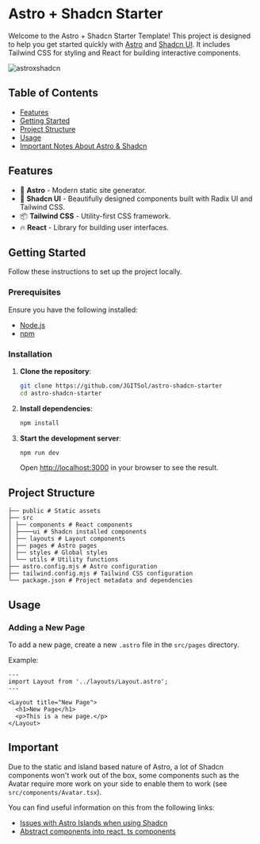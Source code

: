 # Astro + Shadcn Starter

Welcome to the Astro + Shadcn Starter Template! This project is designed to help you get started quickly with [Astro](https://astro.build) and [Shadcn UI](https://ui.shadcn.com). It includes Tailwind CSS for styling and React for building interactive components.

![astroxshadcn](https://github.com/user-attachments/assets/99b0b2a1-3ef9-4f28-a347-91c665279c2d)

## Table of Contents

- [Features](#features)
- [Getting Started](#getting-started)
- [Project Structure](#project-structure)
- [Usage](#usage)
- [Important Notes About Astro & Shadcn](#important)

## Features

- 🚀 **Astro** - Modern static site generator.
- 🎨 **Shadcn UI** - Beautifully designed components built with Radix UI and Tailwind CSS.
- 📦 **Tailwind CSS** - Utility-first CSS framework.
- 🔥 **React** - Library for building user interfaces.

## Getting Started

Follow these instructions to set up the project locally.

### Prerequisites

Ensure you have the following installed:

- [Node.js](https://nodejs.org/en/download/)
- [npm](https://www.npmjs.com/get-npm)

### Installation

1. **Clone the repository**:

    ```sh
    git clone https://github.com/JGITSol/astro-shadcn-starter
    cd astro-shadcn-starter
    ```

2. **Install dependencies**:

    ```sh
    npm install
    ```

3. **Start the development server**:

    ```sh
    npm run dev
    ```

    Open [http://localhost:3000](http://localhost:3000) in your browser to see the result.

## Project Structure
```
├── public # Static assets
├── src
│ ├── components # React components
│ ├────ui # Shadcn installed components
│ ├── layouts # Layout components
│ ├── pages # Astro pages
│ ├── styles # Global styles
│ └── utils # Utility functions
├── astro.config.mjs # Astro configuration
├── tailwind.config.mjs # Tailwind CSS configuration
└── package.json # Project metadata and dependencies
```

## Usage

### Adding a New Page

To add a new page, create a new `.astro` file in the `src/pages` directory.

Example:

```astro
---
import Layout from '../layouts/Layout.astro';
---

<Layout title="New Page">
  <h1>New Page</h1>
  <p>This is a new page.</p>
</Layout>
```

## Important

Due to the static and island based nature of Astro, a lot of Shadcn components won't work out of the box, 
some components such as the Avatar require more work on your side to enable them to work (see `src/components/Avatar.tsx`).

You can find useful information on this from the following links:

- [Issues with Astro Islands when using Shadcn](https://github.com/shadcn-ui/ui/issues/2249)
- [Abstract components into react, ts components](https://github.com/shadcn-ui/ui/issues/2890)
